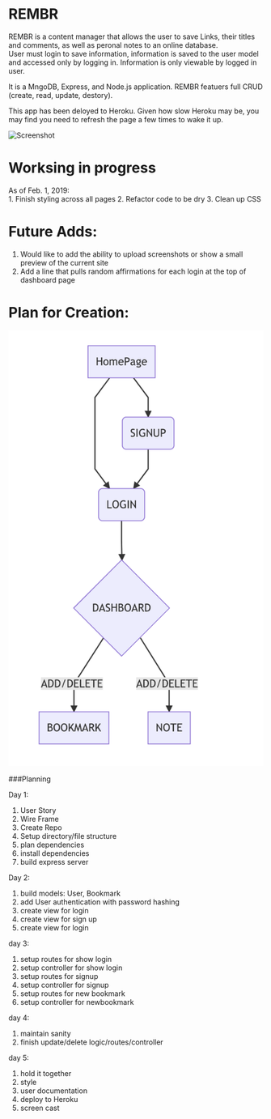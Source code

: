 # REMBR

REMBR is a content manager that allows the user to save Links, their titles and comments, as well as peronal notes to an online database.  
User must login to save information, information is saved to the user model and accessed only by logging in.  Information is only viewable by logged in user.

It is a  MngoDB, Express, and Node.js application. REMBR featuers full CRUD (create, read, update, destory).

This app has been deloyed to Heroku. Given how slow Heroku may be, you may find you need to refresh the page a few times to wake it up.

![Screenshot](planning/images/sreenshot.png)


# Worksing in progress
As of Feb. 1, 2019:  
    1. Finish styling across all pages
    2. Refactor code to be dry
    3. Clean up CSS

# Future Adds:
1. Would like to add the ability to upload screenshots or show a small preview of the current site
2. Add a line that pulls random affirmations for each login at the top of dashboard page


# Plan for Creation:

![Plan](planning/images/Planning-chart.png)


###Planning


  Day 1: 
  
  1. User Story
  2. Wire Frame
  3. Create Repo
  4. Setup directory/file structure
  5. plan dependencies
  6. install dependencies
  7. build express server

  Day 2: 

  1. build models: User, Bookmark
  2. add User authentication with password hashing
  3. create view for login
  4. create view for sign up
  5. create view for login

  day 3:
  1. setup routes for show login
  2. setup controller for show login
  3. setup routes for signup
  4. setup controller for signup
  5. setup routes for new bookmark
  6. setup controller for newbookmark

  day 4:
  1. maintain sanity
  2. finish update/delete logic/routes/controller

  day 5:
  1. hold it together
  2. style
  3. user documentation
  4. deploy to Heroku
  5. screen cast
